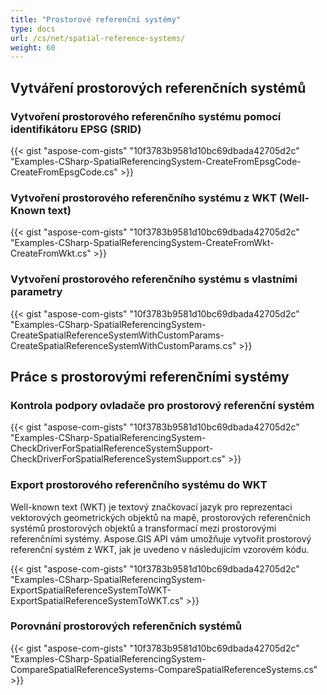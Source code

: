 ```yaml
---
title: "Prostorové referenční systémy"
type: docs
url: /cs/net/spatial-reference-systems/
weight: 60
---
```


## **Vytváření prostorových referenčních systémů**
### **Vytvoření prostorového referenčního systému pomocí identifikátoru EPSG (SRID)**
{{< gist "aspose-com-gists" "10f3783b9581d10bc69dbada42705d2c" "Examples-CSharp-SpatialReferencingSystem-CreateFromEpsgCode-CreateFromEpsgCode.cs" >}}
### **Vytvoření prostorového referenčního systému z WKT (Well-Known text)**
{{< gist "aspose-com-gists" "10f3783b9581d10bc69dbada42705d2c" "Examples-CSharp-SpatialReferencingSystem-CreateFromWkt-CreateFromWkt.cs" >}}
### **Vytvoření prostorového referenčního systému s vlastními parametry**
{{< gist "aspose-com-gists" "10f3783b9581d10bc69dbada42705d2c" "Examples-CSharp-SpatialReferencingSystem-CreateSpatialReferenceSystemWithCustomParams-CreateSpatialReferenceSystemWithCustomParams.cs" >}}
## **Práce s prostorovými referenčními systémy**
### **Kontrola podpory ovladače pro prostorový referenční systém**
{{< gist "aspose-com-gists" "10f3783b9581d10bc69dbada42705d2c" "Examples-CSharp-SpatialReferencingSystem-CheckDriverForSpatialReferenceSystemSupport-CheckDriverForSpatialReferenceSystemSupport.cs" >}}
### **Export prostorového referenčního systému do WKT**
Well-known text (WKT) je textový značkovací jazyk pro reprezentaci vektorových geometrických objektů na mapě, prostorových referenčních systémů prostorových objektů a transformací mezi prostorovými referenčními systémy. Aspose.GIS API vám umožňuje vytvořit prostorový referenční systém z WKT, jak je uvedeno v následujícím vzorovém kódu.

{{< gist "aspose-com-gists" "10f3783b9581d10bc69dbada42705d2c" "Examples-CSharp-SpatialReferencingSystem-ExportSpatialReferenceSystemToWKT-ExportSpatialReferenceSystemToWKT.cs" >}}
### **Porovnání prostorových referenčních systémů**
{{< gist "aspose-com-gists" "10f3783b9581d10bc69dbada42705d2c" "Examples-CSharp-SpatialReferencingSystem-CompareSpatialReferenceSystems-CompareSpatialReferenceSystems.cs" >}}
